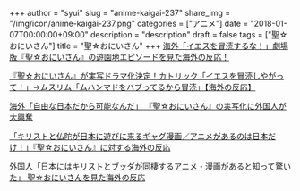 +++
author = "syui"
slug = "anime-kaigai-237"
share_img = "/img/icon/anime-kaigai-237.png"
categories = ["アニメ"]
date = "2018-01-07T00:00:00+09:00"
description = "description"
draft = false
tags = ["聖☆おにいさん"]
title = "聖☆おにいさん"
+++
<a href="http://darekare.jp/kaigaianime/saint-young-men" rel="nofollow" target="_blank" title="海外「イエスを冒涜するな！」劇場版『聖☆おにいさん』の遊園地エピソードを見た海外の反応！">海外「イエスを冒涜するな！」劇場版『聖☆おにいさん』の遊園地エピソードを見た海外の反応！</a>

<a href="http://darekare.jp/kaigaianime/saint-young-men-live-action" rel="nofollow" target="_blank" title="『聖☆おにいさん』が実写ドラマ化決定！カトリック「イエスを冒涜しやがって！」→ムスリム「ムハンマドをハブってるから冒涜」【海外の反応】">『聖☆おにいさん』が実写ドラマ化決定！カトリック「イエスを冒涜しやがって！」→ムスリム「ムハンマドをハブってるから冒涜」【海外の反応】</a>

<a href="http://kaigainohannoublog.blog55.fc2.com/blog-entry-2144.html" rel="nofollow" target="_blank" title="海外「自由な日本だから可能なんだ」 『聖☆おにいさん』の実写化に外国人が大興奮">海外「自由な日本だから可能なんだ」 『聖☆おにいさん』の実写化に外国人が大興奮</a>

<a href="http://sow.blog.jp/archives/1018031543.html" rel="nofollow" target="_blank" title="「キリストと仏陀が日本に遊びに来るギャグ漫画／アニメがあるのは日本だけ！」『聖☆おにいさん』に対する海外の反応">「キリストと仏陀が日本に遊びに来るギャグ漫画／アニメがあるのは日本だけ！」『聖☆おにいさん』に対する海外の反応</a>

<a href="http://www.all-nationz.com/archives/1060951689.html" rel="nofollow" target="_blank" title="外国人「日本にはキリストとブッダが同棲するアニメ・漫画があると知って驚いた」 聖☆おにいさんを見た海外の反応">外国人「日本にはキリストとブッダが同棲するアニメ・漫画があると知って驚いた」 聖☆おにいさんを見た海外の反応</a>
